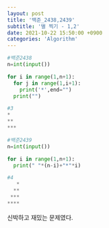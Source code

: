 ```yaml
---
layout: post
title: '백준_2438,2439'
subtitle: '별 찍기 - 1,2'
date: 2021-10-22 15:50:00 +0900
categories: 'Algorithm'
---
```


```python
#백준2438
n=int(input())

for i in range(1,n+1):
  for j in range(1,i+1):
    print('*',end="")
  print("")

#3
*
**
***
```



```python
#백준2439
n=int(input())

for i in range(1,n+1):
  print(" "*(n-i)+"*"*i)

#4
   *
  **
 ***
****
```

신박하고 재밌는 문제였다. 